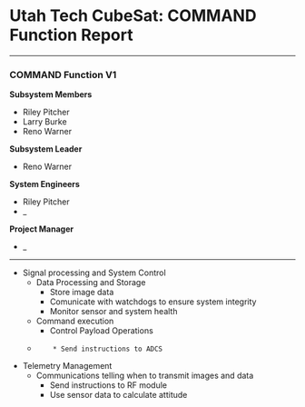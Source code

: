 # Utah Tech CubeSat: COMMAND Function Report
---
### COMMAND Function V1
**Subsystem Members**
* Riley Pitcher
* Larry Burke
* Reno Warner

**Subsystem Leader**
* Reno Warner

**System Engineers**
* Riley Pitcher
* _

**Project Manager**
* _
---
* Signal processing and System Control
	* Data Processing and Storage
		* Store image data
		* Comunicate with watchdogs to ensure system integrity
		* Monitor sensor and system health
	* Command execution
		* Control Payload Operations
  * 		* Send instructions to ADCS
* Telemetry Management
	* Communications telling when to transmit images and data
		* Send instructions to RF module
		* Use sensor data to calculate attitude

